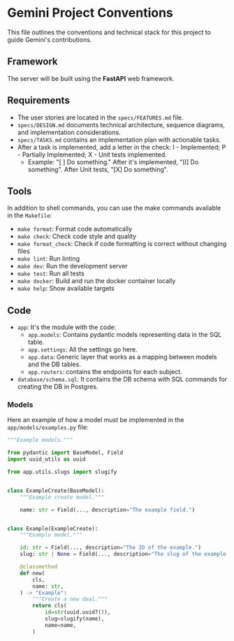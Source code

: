 # Gemini Project Conventions

This file outlines the conventions and technical stack for this project to guide Gemini's contributions.

## Framework

The server will be built using the **FastAPI** web framework.

## Requirements

- The user stories are located in the `specs/FEATURES.md` file.
- `specs/DESIGN.md` documents technical architecture, sequence diagrams, and implementation considerations.
- `specs/TASKS.md` contains an implementation plan with actionable tasks.
- After a task is implemented, add a letter in the check: I - Implemented; P - Partially Implemented; X - Unit tests implemented.
  - Example: "[ ] Do something." After it's implemented, "[I] Do something". After Unit tests, "[X] Do something".

## Tools

In addition to shell commands, you can use the make commands available in the `Makefile`:

- `make format`: Format code automatically
- `make check`: Check code style and quality
- `make format_check`: Check if code formatting is correct without changing files
- `make lint`: Run linting
- `make dev`: Run the development server
- `make test`: Run all tests
- `make docker`: Build and run the docker container locally
- `make help`: Show available targets

## Code

- `app`: It's the module with the code:
  - `app.models`: Contains pydantic models representing data in the SQL table.
  - `app.settings`: All the settings go here.
  - `app.data`: Generic layer that works as a mapping between models and the DB tables.
  - `app.routers`: contains the endpoints for each subject.
- `database/schema.sql`: It contains the DB schema with SQL commands for creating the DB in Postgres.

### Models

Here an example of how a model must be implemented in the `app/models/examples.py` file:

```python
"""Example models."""

from pydantic import BaseModel, Field
import uuid_utils as uuid

from app.utils.slugs import slugify


class ExampleCreate(BaseModel):
    """Example create model."""

    name: str = Field(..., description="The example field.")


class Example(ExampleCreate):
    """Example model."""

    id: str = Field(..., description="The ID of the example.")
    slug: str | None = Field(..., description="The slug of the example.")

    @classmethod
    def new(
        cls,
        name: str,
    ) -> "Example":
        """Create a new deal."""
        return cls(
            id=str(uuid.uuid7()),
            slug=slugify(name),
            name=name,
        )
```

